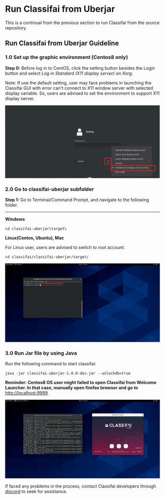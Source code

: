 # Run Classifai from Uberjar

This is a continual from the previous section to run Classifai from the source repository. 

## Run Classifai from Uberjar Guideline

### 1.0 Set up the graphic environment \(Centos8 only\)

**Step 0:** Before log in to CentOS, click the setting button besides the Login button and select _Log in Standard \(X11 display server\) on Xorg_. 

Note: If use the default setting, user may face problems in launching the Classifai GUI with error can't connect to X11 window server with selected display variable. So, users are advised to set the environment to support X11 display server.

![](../../.gitbook/assets/centos-signin1.png)

### 2.0 Go to classifai-uberjar subfolder

**Step 1:** Go to Terminal/Command Prompt, and navigate to the following folder.   
****  
**Windows**

```text
cd classifai-uberjar\target\
```

**Linux\(Centos, Ubuntu\), Mac**

For Linux user, users are advised to switch to root account.

```text
cd classifai/classifai-uberjar/target/
```

![](../../.gitbook/assets/classifai-uberjar.png)

### 3.0 Run Jar file by using Java

Run the following command to start classifai:

```text
java -jar classifai-uberjar-1.0.0-dev.jar --unlockdb=true
```

**Reminder: Centos8 OS user might failed to open Classifai from Welcome Launcher. In that case, manually open firefox browser and go to** [http://localhost:9999](http://localhost:9999).

![](../../.gitbook/assets/classifai-uberjar2.png)

If faced any problems in the process, contact Classifai developers through [discord](https://discord.com/invite/WsBFgNP) to seek for assistance. 

